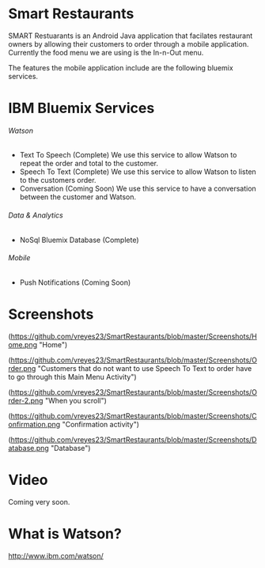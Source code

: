 Smart Restaurants
======
SMART Restuarants is an Android Java application that facilates restaurant owners by allowing their customers to order  through a mobile application. Currently the food menu we are using is the In-n-Out menu.  

The features the mobile application include are the following bluemix services. 

IBM Bluemix Services
======

###### Watson
   * Text To Speech (Complete) We use this service to allow Watson to repeat the order and total to the customer. 
   * Speech To Text (Complete) We use this service to allow Watson to listen to the customers order. 
   * Conversation (Coming Soon) We use this service to have a conversation between the customer and Watson. 
   
###### Data & Analytics
   * NoSql Bluemix Database (Complete)
   
###### Mobile
   * Push Notifications (Coming Soon)
   
Screenshots
======
(https://github.com/vreyes23/SmartRestaurants/blob/master/Screenshots/Home.png "Home")

(https://github.com/vreyes23/SmartRestaurants/blob/master/Screenshots/Order.png "Customers that do not want to use Speech To Text to order have to go through this Main Menu Activity")

(https://github.com/vreyes23/SmartRestaurants/blob/master/Screenshots/Order-2.png "When you scroll")

(https://github.com/vreyes23/SmartRestaurants/blob/master/Screenshots/Confirmation.png "Confirmation activity")

(https://github.com/vreyes23/SmartRestaurants/blob/master/Screenshots/Database.png "Database")

Video
======
Coming very soon.

What is Watson?
======
http://www.ibm.com/watson/

